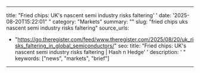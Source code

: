 ﻿---

title: "Fried chips: UK's nascent semi industry risks faltering''
date: '2025-08-20T15:22:01""
category: "Markets"
summary: ""
slug: "fried chips uks nascent semi industry risks faltering"
source_urls:
  - "https://go.theregister.com/feed/www.theregister.com/2025/08/20/uk_risks_faltering_in_global_semiconductors/"
seo:
  title: "Fried chips: UK's nascent semi industry risks faltering | Hash n Hedge''
  description: '"
  keywords: ["news", "markets", "brief"]

---

